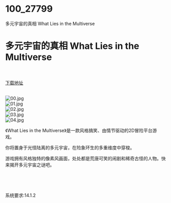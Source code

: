 # 100_27799
多元宇宙的真相 What Lies in the Multiverse
# 多元宇宙的真相 What Lies in the Multiverse
 <br/></br>
[下载地址](https://www.switch520.cc/article/27799 "下载地址")
<br/></br>

<p><img title="00.jpg" src="https://www.switch520.cc/muke_img/2022_03_05_74ead42d57e1d.jpg" alt="00.jpg"><br>
<img title="01.jpg" src="https://www.switch520.cc/muke_img/2022_03_05_264eb7ab0536d.jpg" alt="01.jpg"><br>
<img title="02.jpg" src="https://www.switch520.cc/muke_img/2022_03_05_542ce8843224e.jpg" alt="02.jpg"><br>
<img title="03.jpg" src="https://www.switch520.cc/muke_img/2022_03_05_2f63afe97bb4c.jpg" alt="03.jpg"><br>
<img title="04.jpg" src="https://www.switch520.cc/muke_img/2022_03_05_ced71bce220ae.jpg" alt="04.jpg"></p>
<p>《What Lies in the Multiverse》是一款风格搞笑、由情节驱动的2D冒险平台游戏。</p>
<p>你将置身于光怪陆离的多元宇宙，在险象环生的多重维度中穿梭。</p>
<p>游戏拥有风格独特的像素风画面，处处都是荒唐可笑的闹剧和稀奇古怪的人物。快来揭开多元宇宙之谜吧。</p>
<p>&nbsp;</p>
<p>&nbsp;</p>
<p>系统要求:14.1.2</p>



